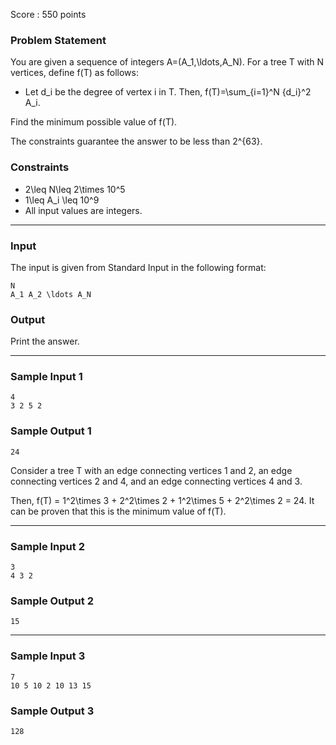 Score : 550 points

### Problem Statement

You are given a sequence of integers A=(A\_1,\ldots,A\_N). For a tree T with N vertices, define f(T) as follows:

* Let d\_i be the degree of vertex i in T. Then, f(T)=\sum\_{i=1}^N {d\_i}^2 A\_i.

Find the minimum possible value of f(T).

The constraints guarantee the answer to be less than 2^{63}.

### Constraints

* 2\leq N\leq 2\times 10^5
* 1\leq A\_i \leq 10^9
* All input values are integers.

---

### Input

The input is given from Standard Input in the following format:

```
N 
A_1 A_2 \ldots A_N
```

### Output

Print the answer.

---

### Sample Input 1

```
4
3 2 5 2
```

### Sample Output 1

```
24
```

Consider a tree T with an edge connecting vertices 1 and 2, an edge connecting vertices 2 and 4, and an edge connecting vertices 4 and 3.

Then, f(T) = 1^2\times 3 + 2^2\times 2 + 1^2\times 5 + 2^2\times 2 = 24. It can be proven that this is the minimum value of f(T).

---

### Sample Input 2

```
3
4 3 2
```

### Sample Output 2

```
15
```

---

### Sample Input 3

```
7
10 5 10 2 10 13 15
```

### Sample Output 3

```
128
```